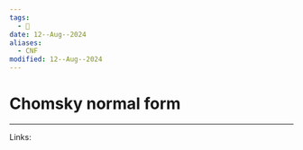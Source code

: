 ```yaml
---
tags:
  - 🌱
date: 12--Aug--2024
aliases:
  - CNF
modified: 12--Aug--2024
---
```

# Chomsky normal form


---
Links:
